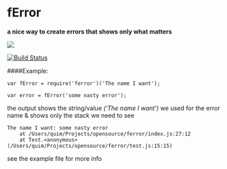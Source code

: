 # fError

**a nice way to create errors that shows only what matters**

<a href="https://nodei.co/npm/ferror/"><img src="https://nodei.co/npm/ferror.png?downloads=true"></a>

[![Build Status](https://travis-ci.org/joaquimserafim/fError.png?branch=master)](https://travis-ci.org/joaquimserafim/fError)


####Example:

    var fError = require('ferror')('The name I want');

    var error = fError('some nasty error');

the output shows the string/value *('The name I want')* we used for the error name & shows only the stack we need to see

    The name I want: some nasty error
        at /Users/quim/Projects/opensource/ferror/index.js:27:12
        at Test.<anonymous> (/Users/quim/Projects/opensource/ferror/test.js:15:15)

see the example file for more info
